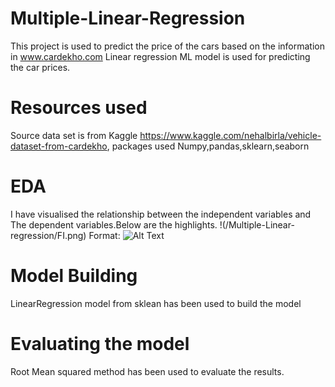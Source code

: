 # Multiple-Linear-Regression

This project is used to predict the price of the cars based on the information in www.cardekho.com
Linear regression ML model is used for predicting the car prices.

# Resources used
Source data set is from Kaggle https://www.kaggle.com/nehalbirla/vehicle-dataset-from-cardekho, 
packages used Numpy,pandas,sklearn,seaborn

# EDA

I have visualised the relationship between the independent variables and The dependent variables.Below are the highlights.
!(/Multiple-Linear-regression/FI.png)
Format: ![Alt Text](Multiple-Linear-Regression/AVsSP.png)

# Model Building
 LinearRegression model from sklean has been used to build the model

# Evaluating the model
Root Mean squared method has been used to evaluate the results.
